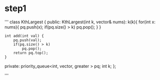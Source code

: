 # step1
'''
class KthLargest {
public:
    KthLargest(int k, vector<int>& nums): k(k){
        for(int x: nums){
            pq.push(x);
            if(pq.size() > k)
                pq.pop();
        }
    }

    int add(int val) {
        pq.push(val);
        if(pq.size() > k)
            pq.pop();
        return pq.top();
    }
private:
    priority_queue<int, vector<int>, greater<int> > pq;
    int k;
};

'''
